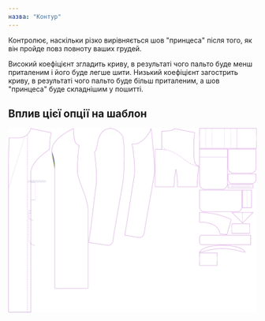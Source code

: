 ```yaml
---
назва: "Контур"
---
```


Контролює, наскільки різко вирівняється шов "принцеса" після того, як він пройде повз повноту ваших грудей.

Високий коефіцієнт згладить криву, в результаті чого пальто буде менш приталеним і його буде легше шити. Низький коефіцієнт загострить криву, в результаті чого пальто буде більш приталеним, а шов "принцеса" буде складнішим у пошитті.

## Вплив цієї опції на шаблон

![На цьому зображенні показано вплив цієї опції шляхом накладання декількох варіантів, які мають різне значення для цієї опції](carlita_contour_sample.svg "Вплив цієї опції на шаблон")
